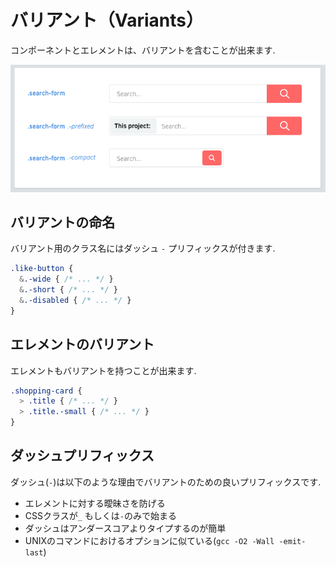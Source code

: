 # バリアント（Variants）

コンポーネントとエレメントは、バリアントを含むことが出来ます.

![](../.gitbook/assets/image%20%282%29.png)

## バリアントの命名

バリアント用のクラス名にはダッシュ `-` プリフィックスが付きます.

```css
.like-button {
  &.-wide { /* ... */ }
  &.-short { /* ... */ }
  &.-disabled { /* ... */ }
}
```

## エレメントのバリアント

エレメントもバリアントを持つことが出来ます.

```css
.shopping-card {
  > .title { /* ... */ }
  > .title.-small { /* ... */ }
}
```

## ダッシュプリフィックス

ダッシュ\(`-`\)は以下のような理由でバリアントのための良いプリフィックスです.  

* エレメントに対する曖昧さを防げる
* CSSクラスが`_` もしくは`-`のみで始まる
* ダッシュはアンダースコアよりタイプするのが簡単
* UNIXのコマンドにおけるオプションに似ている\(`gcc -O2 -Wall -emit-last`\)

